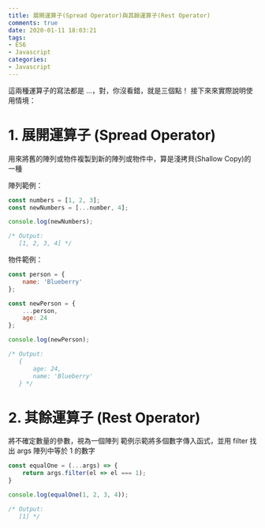 ```yaml
---
title: 展開運算子(Spread Operator)與其餘運算子(Rest Operator)
comments: true
date: 2020-01-11 18:03:21
tags: 
- ES6
- Javascript
categories: 
- Javascript
---
```


這兩種運算子的寫法都是 ...，對，你沒看錯，就是三個點！
接下來來實際說明使用情境：

# 1. 展開運算子 (Spread Operator)
用來將舊的陣列或物件複製到新的陣列或物件中，算是淺拷貝(Shallow Copy)的一種

陣列範例：
```js
const numbers = [1, 2, 3];
const newNumbers = [...number, 4];

console.log(newNumbers);

/* Output:
   [1, 2, 3, 4] */
```

物件範例：
```js
const person = {
    name: 'Blueberry'
};

const newPerson = {
    ...person,
    age: 24
};

console.log(newPerson);

/* Output:
   {
       age: 24,
       name: 'Blueberry'
   } */
```

# 2. 其餘運算子 (Rest Operator)
將不確定數量的參數，視為一個陣列
範例示範將多個數字傳入函式，並用 filter 找出 args 陣列中等於 1 的數字
```js
const equalOne = (...args) => {
    return args.filter(el => el === 1);
}

console.log(equalOne(1, 2, 3, 4));

/* Output:
   [1] */
```